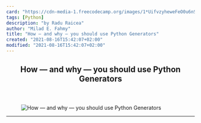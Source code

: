 ```yaml
---
card: "https://cdn-media-1.freecodecamp.org/images/1*UifvzyheweFeO0u6nS7Q0g.jpeg"
tags: [Python]
description: "by Radu Raicea"
author: "Milad E. Fahmy"
title: "How — and why — you should use Python Generators"
created: "2021-08-16T15:42:07+02:00"
modified: "2021-08-16T15:42:07+02:00"
---
```

<div class="site-wrapper">
<main id="site-main" class="site-main outer">
<div class="inner">
<article class="post-full post tag-python tag-technology tag-startup tag-programming tag-web-development ">
<header class="post-full-header">
<h1 class="post-full-title">How — and why — you should use Python Generators</h1>
</header>
<figure class="post-full-image">
<picture>
<source media="(max-width: 700px)" sizes="1px" srcset="data:image/gif;base64,R0lGODlhAQABAIAAAAAAAP///yH5BAEAAAAALAAAAAABAAEAAAIBRAA7 1w">
<source media="(min-width: 701px)" sizes="(max-width: 800px) 400px,
(max-width: 1170px) 700px,
1400px" srcset="https://cdn-media-1.freecodecamp.org/images/1*UifvzyheweFeO0u6nS7Q0g.jpeg 300w,
https://cdn-media-1.freecodecamp.org/images/1*UifvzyheweFeO0u6nS7Q0g.jpeg 600w,
https://cdn-media-1.freecodecamp.org/images/1*UifvzyheweFeO0u6nS7Q0g.jpeg 1000w,
https://cdn-media-1.freecodecamp.org/images/1*UifvzyheweFeO0u6nS7Q0g.jpeg 2000w">
<img onerror="this.style.display='none'" src="https://cdn-media-1.freecodecamp.org/images/1*UifvzyheweFeO0u6nS7Q0g.jpeg" alt="How — and why — you should use Python Generators">
</picture>
</figure>
<section class="post-full-content">
<div class="post-content medium-migrated-article">
</div>
<hr>
</section>
</article>
</div>
</main>
</div>
<!-- Google Tag Manager (noscript) -->
<!-- End Google Tag Manager (noscript) -->
